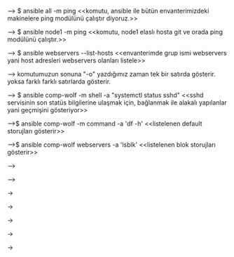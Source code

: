 --> $ ansible all -m ping
<<komutu, ansible ile bütün envanterimizdeki makinelere ping modülünü çalıştır diyoruz.>>

--> $ ansible node1 -m ping
<<komutu, node1 elaslı hosta git ve orada ping modülünü çalıştır.>>

--> $ ansible webservers --list-hosts
<<envanterimde grup ismi webservers yani host adresleri webservers olanları listele>>

--> komutumuzun sonuna "-o" yazdığımız zaman tek bir satırda gösterir. yoksa farklı farklı satırlarda gösterir.

--> $ ansible comp-wolf -m shell -a "systemctl status sshd"
<<sshd servisinin son statüs bilgilerine ulaşmak için, bağlanmak ile alakalı yapılanlar yani geçmişini gösteriyor>>

-->$ ansible comp-wolf -m command -a 'df -h'
<<listelenen default storujları gösterir>>

-->$ ansible comp-wolf webservers -a 'lsblk'
<<listelenen blok storujları gösterir>>

-->

-->

->

->

->

->

->
